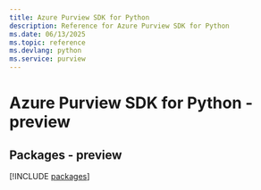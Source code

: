 ```yaml
---
title: Azure Purview SDK for Python
description: Reference for Azure Purview SDK for Python
ms.date: 06/13/2025
ms.topic: reference
ms.devlang: python
ms.service: purview
---
```

# Azure Purview SDK for Python - preview
## Packages - preview
[!INCLUDE [packages](purview-index.md)]